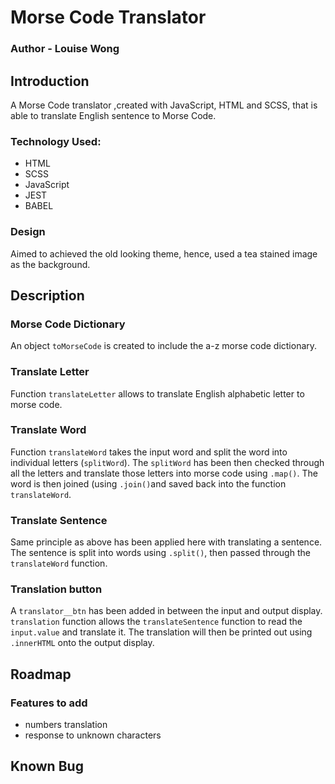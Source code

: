 # Morse Code Translator
### Author - Louise Wong

## Introduction 
A Morse Code translator ,created with JavaScript, HTML and SCSS, that is able to translate English sentence to Morse Code.

### Technology Used:
- HTML
- SCSS
- JavaScript
- JEST
- BABEL

### Design
Aimed to achieved the old looking theme, hence, used a tea stained image as the background.

## Description
### Morse Code Dictionary
An object `toMorseCode` is created to include the a-z morse code dictionary.

### Translate Letter
Function `translateLetter` allows to translate English alphabetic letter to morse code. 

### Translate Word
Function `translateWord` takes the input word and split the word into individual letters (`splitWord`). The `splitWord` has been then checked through all the letters and translate those letters into morse code using `.map()`. The word is then joined (using `.join()`and saved back into the function `translateWord`.

### Translate Sentence
Same principle as above has been applied here with translating a sentence. The sentence is split into words using `.split()`, then passed through the `translateWord` function.

### Translation button
A `translator__btn` has been added in between the input and output display. `translation` function allows the `translateSentence` function to read the `input.value` and translate it. The translation will then be printed out using `.innerHTML` onto the output display.

## Roadmap
### Features to add
- numbers translation
- response to unknown characters

## Known Bug
